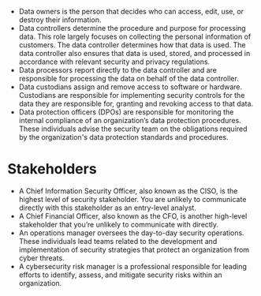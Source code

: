 * Data owners is the person that decides who can access, edit, use, or destroy their information. 
* Data controllers determine the procedure and purpose for processing data. This role largely focuses on collecting the personal information of customers. The data controller determines how that data is used. The data controller also ensures that data is used, stored, and processed in accordance with relevant security and privacy regulations.
* Data processors report directly to the data controller and are responsible for processing the data on behalf of the data controller.
* Data custodians assign and remove access to software or hardware. Custodians are responsible for implementing security controls for the data they are responsible for, granting and revoking access to that data.
* Data protection officers (DPOs) are responsible for monitoring the internal compliance of an organization’s data protection procedures. These individuals advise the security team on the obligations required by the organization's data protection standards and procedures.

# Stakeholders

* A Chief Information Security Officer, also known as the CISO, is the highest level of security stakeholder. You are unlikely to communicate directly with this stakeholder as an entry-level analyst. 
* A Chief Financial Officer, also known as the CFO, is another high-level stakeholder that you’re unlikely to communicate with directly.
* An operations manager oversees the day-to-day security operations. These individuals lead teams related to the development and implementation of security strategies that protect an organization from cyber threats.
* A cybersecurity risk manager is a professional responsible for leading efforts to identify, assess, and mitigate security risks within an organization.